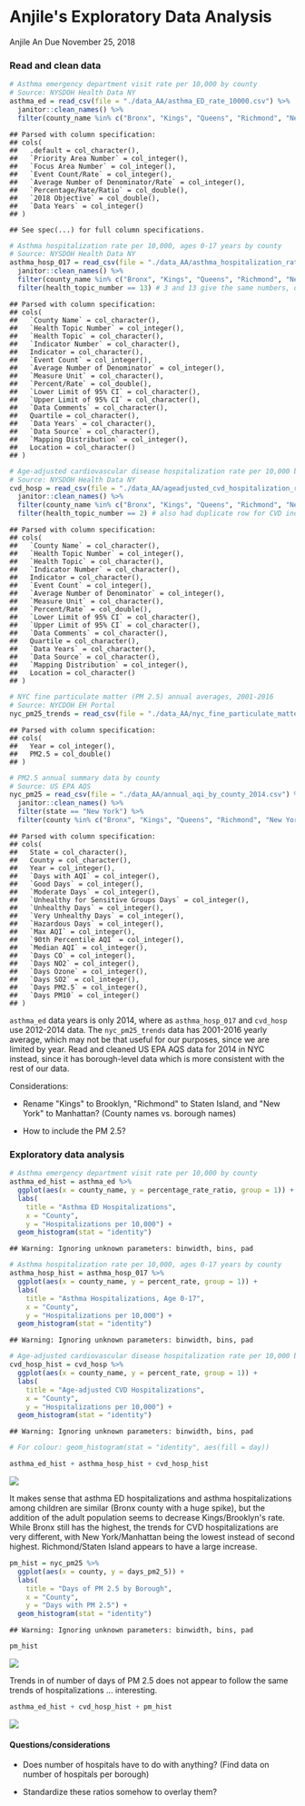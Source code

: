 Anjile's Exploratory Data Analysis
================
Anjile An
Due November 25, 2018

### Read and clean data

``` r
# Asthma emergency department visit rate per 10,000 by county
# Source: NYSDOH Health Data NY
asthma_ed = read_csv(file = "./data_AA/asthma_ED_rate_10000.csv") %>% 
  janitor::clean_names() %>%
  filter(county_name %in% c("Bronx", "Kings", "Queens", "Richmond", "New York"))
```

    ## Parsed with column specification:
    ## cols(
    ##   .default = col_character(),
    ##   `Priority Area Number` = col_integer(),
    ##   `Focus Area Number` = col_integer(),
    ##   `Event Count/Rate` = col_integer(),
    ##   `Average Number of Denominator/Rate` = col_integer(),
    ##   `Percentage/Rate/Ratio` = col_double(),
    ##   `2018 Objective` = col_double(),
    ##   `Data Years` = col_integer()
    ## )

    ## See spec(...) for full column specifications.

``` r
# Asthma hospitalization rate per 10,000, ages 0-17 years by county
# Source: NYSDOH Health Data NY
asthma_hosp_017 = read_csv(file = "./data_AA/asthma_hospitalization_rate_10000_children.csv") %>%
  janitor::clean_names() %>%
  filter(county_name %in% c("Bronx", "Kings", "Queens", "Richmond", "New York")) %>%
  filter(health_topic_number == 13) # 3 and 13 give the same numbers, don't need the duplicate rows
```

    ## Parsed with column specification:
    ## cols(
    ##   `County Name` = col_character(),
    ##   `Health Topic Number` = col_integer(),
    ##   `Health Topic` = col_character(),
    ##   `Indicator Number` = col_character(),
    ##   Indicator = col_character(),
    ##   `Event Count` = col_integer(),
    ##   `Average Number of Denominator` = col_integer(),
    ##   `Measure Unit` = col_character(),
    ##   `Percent/Rate` = col_double(),
    ##   `Lower Limit of 95% CI` = col_character(),
    ##   `Upper Limit of 95% CI` = col_character(),
    ##   `Data Comments` = col_character(),
    ##   Quartile = col_character(),
    ##   `Data Years` = col_character(),
    ##   `Data Source` = col_character(),
    ##   `Mapping Distribution` = col_integer(),
    ##   Location = col_character()
    ## )

``` r
# Age-adjusted cardiovascular disease hospitalization rate per 10,000 by county
# Source: NYSDOH Health Data NY
cvd_hosp = read_csv(file = "./data_AA/ageadjusted_cvd_hospitalization_rate_10000.csv") %>%
  janitor::clean_names() %>%
  filter(county_name %in% c("Bronx", "Kings", "Queens", "Richmond", "New York")) %>%
  filter(health_topic_number == 2) # also had duplicate row for CVD indicators and obesity indicators
```

    ## Parsed with column specification:
    ## cols(
    ##   `County Name` = col_character(),
    ##   `Health Topic Number` = col_integer(),
    ##   `Health Topic` = col_character(),
    ##   `Indicator Number` = col_character(),
    ##   Indicator = col_character(),
    ##   `Event Count` = col_integer(),
    ##   `Average Number of Denominator` = col_integer(),
    ##   `Measure Unit` = col_character(),
    ##   `Percent/Rate` = col_double(),
    ##   `Lower Limit of 95% CI` = col_character(),
    ##   `Upper Limit of 95% CI` = col_character(),
    ##   `Data Comments` = col_character(),
    ##   Quartile = col_character(),
    ##   `Data Years` = col_character(),
    ##   `Data Source` = col_character(),
    ##   `Mapping Distribution` = col_integer(),
    ##   Location = col_character()
    ## )

``` r
# NYC fine particulate matter (PM 2.5) annual averages, 2001-2016
# Source: NYCDOH EH Portal
nyc_pm25_trends = read_csv(file = "./data_AA/nyc_fine_particulate_matter.csv") %>% janitor::clean_names()
```

    ## Parsed with column specification:
    ## cols(
    ##   Year = col_integer(),
    ##   PM2.5 = col_double()
    ## )

``` r
# PM2.5 annual summary data by county
# Source: US EPA AQS
nyc_pm25 = read_csv(file = "./data_AA/annual_aqi_by_county_2014.csv") %>% 
  janitor::clean_names() %>%
  filter(state == "New York") %>%
  filter(county %in% c("Bronx", "Kings", "Queens", "Richmond", "New York"))
```

    ## Parsed with column specification:
    ## cols(
    ##   State = col_character(),
    ##   County = col_character(),
    ##   Year = col_integer(),
    ##   `Days with AQI` = col_integer(),
    ##   `Good Days` = col_integer(),
    ##   `Moderate Days` = col_integer(),
    ##   `Unhealthy for Sensitive Groups Days` = col_integer(),
    ##   `Unhealthy Days` = col_integer(),
    ##   `Very Unhealthy Days` = col_integer(),
    ##   `Hazardous Days` = col_integer(),
    ##   `Max AQI` = col_integer(),
    ##   `90th Percentile AQI` = col_integer(),
    ##   `Median AQI` = col_integer(),
    ##   `Days CO` = col_integer(),
    ##   `Days NO2` = col_integer(),
    ##   `Days Ozone` = col_integer(),
    ##   `Days SO2` = col_integer(),
    ##   `Days PM2.5` = col_integer(),
    ##   `Days PM10` = col_integer()
    ## )

`asthma_ed` data years is only 2014, where as `asthma_hosp_017` and `cvd_hosp` use 2012-2014 data. The `nyc_pm25_trends` data has 2001-2016 yearly average, which may not be that useful for our purposes, since we are limited by year. Read and cleaned US EPA AQS data for 2014 in NYC instead, since it has borough-level data which is more consistent with the rest of our data.

Considerations:

-   Rename "Kings" to Brooklyn, "Richmond" to Staten Island, and "New York" to Manhattan? (County names vs. borough names)

-   How to include the PM 2.5?

### Exploratory data analysis

``` r
# Asthma emergency department visit rate per 10,000 by county
asthma_ed_hist = asthma_ed %>%
  ggplot(aes(x = county_name, y = percentage_rate_ratio, group = 1)) +
  labs(
    title = "Asthma ED Hospitalizations",
    x = "County",
    y = "Hospitalizations per 10,000") +
  geom_histogram(stat = "identity")
```

    ## Warning: Ignoring unknown parameters: binwidth, bins, pad

``` r
# Asthma hospitalization rate per 10,000, ages 0-17 years by county
asthma_hosp_hist = asthma_hosp_017 %>%
  ggplot(aes(x = county_name, y = percent_rate, group = 1)) +
  labs(
    title = "Asthma Hospitalizations, Age 0-17",
    x = "County",
    y = "Hospitalizations per 10,000") +
  geom_histogram(stat = "identity")
```

    ## Warning: Ignoring unknown parameters: binwidth, bins, pad

``` r
# Age-adjusted cardiovascular disease hospitalization rate per 10,000 by county
cvd_hosp_hist = cvd_hosp %>%
  ggplot(aes(x = county_name, y = percent_rate, group = 1)) +
  labs(
    title = "Age-adjusted CVD Hospitalizations",
    x = "County",
    y = "Hospitalizations per 10,000") +
  geom_histogram(stat = "identity")
```

    ## Warning: Ignoring unknown parameters: binwidth, bins, pad

``` r
# For colour: geom_histogram(stat = "identity", aes(fill = day))

asthma_ed_hist + asthma_hosp_hist + cvd_hosp_hist
```

![](eda_AA_files/figure-markdown_github/hosp_line_plots-1.png)

It makes sense that asthma ED hospitalizations and asthma hospitalizations among children are similar (Bronx county with a huge spike), but the addition of the adult population seems to decrease Kings/Brooklyn's rate. While Bronx still has the highest, the trends for CVD hospitalizations are very different, with New York/Manhattan being the lowest instead of second highest. Richmond/Staten Island appears to have a large increase.

``` r
pm_hist = nyc_pm25 %>%
  ggplot(aes(x = county, y = days_pm2_5)) + 
  labs(
    title = "Days of PM 2.5 by Borough",
    x = "County",
    y = "Days with PM 2.5") +
  geom_histogram(stat = "identity")
```

    ## Warning: Ignoring unknown parameters: binwidth, bins, pad

``` r
pm_hist
```

![](eda_AA_files/figure-markdown_github/pm_plots-1.png)

Trends in of number of days of PM 2.5 does not appear to follow the same trends of hospitalizations ... interesting.

``` r
asthma_ed_hist + cvd_hosp_hist + pm_hist
```

![](eda_AA_files/figure-markdown_github/hist_patch-1.png)

#### Questions/considerations

-   Does number of hospitals have to do with anything? (Find data on number of hospitals per borough)

-   Standardize these ratios somehow to overlay them?
